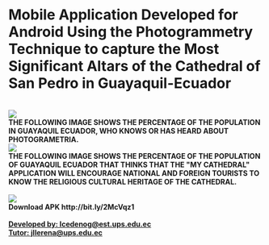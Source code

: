 <h1>Mobile Application Developed for Android Using the Photogrammetry Technique to capture the Most Significant Altars of the Cathedral of San Pedro in Guayaquil-Ecuador</h1>
<br>
<img src="https://user-images.githubusercontent.com/54017353/62852188-518c6e80-bcae-11e9-9c7a-b57fd4aa6edd.png">
<br>
<Strong>THE FOLLOWING IMAGE SHOWS THE PERCENTAGE OF THE POPULATION IN GUAYAQUIL ECUADOR, WHO KNOWS OR HAS HEARD ABOUT PHOTOGRAMETRIA.</Strong>
<br>
<img src="https://user-images.githubusercontent.com/54017353/62853360-b7c6c080-bcb1-11e9-92d5-c40e1bf3197e.JPG">
<br>
<Strong>THE FOLLOWING IMAGE SHOWS THE PERCENTAGE OF THE POPULATION OF GUAYAQUIL ECUADOR THAT THINKS THAT THE "MY CATHEDRAL" APPLICATION WILL ENCOURAGE NATIONAL AND FOREIGN TOURISTS TO KNOW THE RELIGIOUS CULTURAL HERITAGE OF THE CATHEDRAL.</>
<br>
<br>
<img src="https://user-images.githubusercontent.com/54017353/62853816-1a6c8c00-bcb3-11e9-8a1e-beb1418a92e1.JPG">
<br>
<Strong>Download APK</Strong> http://bit.ly/2McVqz1
<br>
<br>
<a href="mailto:lcedenog@est.ups.edu.ec" target="_blank">Developed by: lcedenog@est.ups.edu.ec</a>
<br>
<a href="mailto:jllerena@ups.edu.ec" target="_blank">Tutor: jllerena@ups.edu.ec</a>

